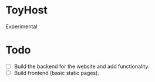 # ToyHost
Experimental
# Todo
- [ ] Build the backend for the website and add functionality.
- [ ] Build frontend (basic static pages).
